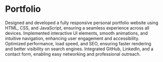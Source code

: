 # Portfolio
Designed and developed a fully responsive personal portfolio website using HTML, CSS, and JavaScript, ensuring a seamless experience across all devices.
Implemented interactive UI elements, smooth animations, and intuitive navigation, enhancing user engagement and accessibility.
Optimized performance, load speed, and SEO, ensuring faster rendering and better visibility on search engines.
Integrated GitHub, LinkedIn, and a contact form, enabling easy networking and professional outreach.
